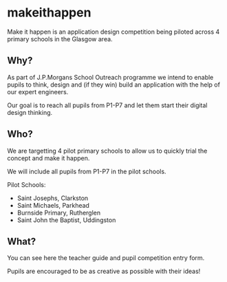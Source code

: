 # makeithappen

Make it happen is an application design competition being piloted across 4 primary schools in the Glasgow area.

## Why?

As part of J.P.Morgans School Outreach programme we intend to enable pupils to think, design and (if they win) build an application with the help of our expert engineers.

Our goal is to reach all pupils from P1-P7 and let them start their digital design thinking.

## Who?

We are targetting 4 pilot primary schools to allow us to quickly trial the concept and make it happen.

We will include all pupils from P1-P7 in the pilot schools.

Pilot Schools:
- Saint Josephs, Clarkston
- Saint Michaels, Parkhead
- Burnside Primary, Rutherglen
- Saint John the Baptist, Uddingston


## What?

You can see here the teacher guide and pupil competition entry form.

Pupils are encouraged to be as creative as possible with their ideas!


